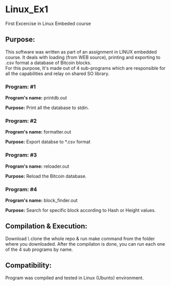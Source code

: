 # Linux_Ex1
First Excercise in Linux Embeded course

## **Purpose:**
This software was written as part of an assignment in LINUX embedded course. It deals with
loading (from WEB source), printing and exporting to .csv format a database of Bitcoin blocks.		
For this purpose, It's made out of 4 sub-programs which are responsible for all the capabilities 
and relay on shared SO library.

### Program: #1
**Program's name:** printdb.out

**Purpose:** Print all the database to stdin.

### Program: #2
**Program's name:** formatter.out

**Purpose:** Export databse to *.csv format

### Program: #3
**Program's name:** reloader.out

**Purpose:** Reload the Bitcoin database.

### Program: #4
**Program's name:** block_finder.out

**Purpose:** Search for specific block according to Hash or Height values.

## **Compilation & Execution:**
Download \ clone the whole repo & run make command from the 
folder where you downloaded. After the compilaton is done, you can run each
one of the 4 sub programs by name.

## **Compatibility:**
Program was compiled and tested in Linux (Ubunto) environment.
